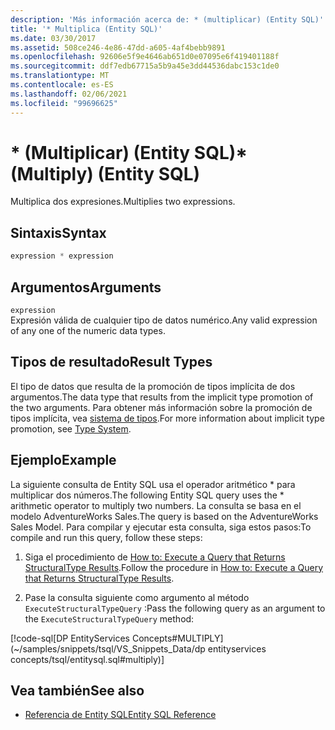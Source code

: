 ```yaml
---
description: 'Más información acerca de: * (multiplicar) (Entity SQL)'
title: '* Multiplica (Entity SQL)'
ms.date: 03/30/2017
ms.assetid: 508ce246-4e86-47dd-a605-4af4bebb9891
ms.openlocfilehash: 92606e5f9e4646ab651d0e07095e6f419401188f
ms.sourcegitcommit: ddf7edb67715a5b9a45e3dd44536dabc153c1de0
ms.translationtype: MT
ms.contentlocale: es-ES
ms.lasthandoff: 02/06/2021
ms.locfileid: "99696625"
---
```

# <a name="-multiply-entity-sql"></a><span data-ttu-id="06695-103">\* (Multiplicar) (Entity SQL)</span><span class="sxs-lookup"><span data-stu-id="06695-103">\* (Multiply) (Entity SQL)</span></span>

<span data-ttu-id="06695-104">Multiplica dos expresiones.</span><span class="sxs-lookup"><span data-stu-id="06695-104">Multiplies two expressions.</span></span>  
  
## <a name="syntax"></a><span data-ttu-id="06695-105">Sintaxis</span><span class="sxs-lookup"><span data-stu-id="06695-105">Syntax</span></span>  
  
```sql  
expression * expression  
```  
  
## <a name="arguments"></a><span data-ttu-id="06695-106">Argumentos</span><span class="sxs-lookup"><span data-stu-id="06695-106">Arguments</span></span>  

 `expression`  
 <span data-ttu-id="06695-107">Expresión válida de cualquier tipo de datos numérico.</span><span class="sxs-lookup"><span data-stu-id="06695-107">Any valid expression of any one of the numeric data types.</span></span>  
  
## <a name="result-types"></a><span data-ttu-id="06695-108">Tipos de resultado</span><span class="sxs-lookup"><span data-stu-id="06695-108">Result Types</span></span>  

 <span data-ttu-id="06695-109">El tipo de datos que resulta de la promoción de tipos implícita de dos argumentos.</span><span class="sxs-lookup"><span data-stu-id="06695-109">The data type that results from the implicit type promotion of the two arguments.</span></span> <span data-ttu-id="06695-110">Para obtener más información sobre la promoción de tipos implícita, vea [sistema de tipos](type-system-entity-sql.md).</span><span class="sxs-lookup"><span data-stu-id="06695-110">For more information about implicit type promotion, see [Type System](type-system-entity-sql.md).</span></span>  
  
## <a name="example"></a><span data-ttu-id="06695-111">Ejemplo</span><span class="sxs-lookup"><span data-stu-id="06695-111">Example</span></span>  

 <span data-ttu-id="06695-112">La siguiente consulta de Entity SQL usa el operador aritmético \* para multiplicar dos números.</span><span class="sxs-lookup"><span data-stu-id="06695-112">The following Entity SQL query uses the \* arithmetic operator to multiply two numbers.</span></span> <span data-ttu-id="06695-113">La consulta se basa en el modelo AdventureWorks Sales.</span><span class="sxs-lookup"><span data-stu-id="06695-113">The query is based on the AdventureWorks Sales Model.</span></span> <span data-ttu-id="06695-114">Para compilar y ejecutar esta consulta, siga estos pasos:</span><span class="sxs-lookup"><span data-stu-id="06695-114">To compile and run this query, follow these steps:</span></span>  
  
1. <span data-ttu-id="06695-115">Siga el procedimiento de [How to: Execute a Query that Returns StructuralType Results](../how-to-execute-a-query-that-returns-structuraltype-results.md).</span><span class="sxs-lookup"><span data-stu-id="06695-115">Follow the procedure in [How to: Execute a Query that Returns StructuralType Results](../how-to-execute-a-query-that-returns-structuraltype-results.md).</span></span>  
  
2. <span data-ttu-id="06695-116">Pase la consulta siguiente como argumento al método `ExecuteStructuralTypeQuery` :</span><span class="sxs-lookup"><span data-stu-id="06695-116">Pass the following query as an argument to the `ExecuteStructuralTypeQuery` method:</span></span>  
  
 [!code-sql[DP EntityServices Concepts#MULTIPLY](~/samples/snippets/tsql/VS_Snippets_Data/dp entityservices concepts/tsql/entitysql.sql#multiply)]  
  
## <a name="see-also"></a><span data-ttu-id="06695-117">Vea también</span><span class="sxs-lookup"><span data-stu-id="06695-117">See also</span></span>

- [<span data-ttu-id="06695-118">Referencia de Entity SQL</span><span class="sxs-lookup"><span data-stu-id="06695-118">Entity SQL Reference</span></span>](entity-sql-reference.md)
